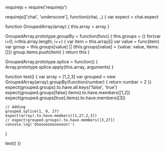 requirejs = require('requirejs')

requirejs(['chai', 'underscore'], function(chai, _) {
  var expect = chai.expect

  function GroupedArray(array) {
    this.array = array
  }

  GroupedArray.prototype.groupBy = function(func) {
    this.groups = {}
    for(var i=0; i<this.array.length; i++) {
      var item = this.array[i]
      var value = func(item)
      var group = this.groups[value] || (this.groups[value] = {value: value, items: []})
      group.items.push(item)
    }
    return this
  }

  GroupedArray.prototype.splice = function() {
    Array.prototype.splice.apply(this.array, arguments)
  }

  function test() {
    var array = [1,2,3]
    var grouped = new GroupedArray(array).groupBy(function(number) {
      return number > 2
    })
    expect(grouped.groups).to.have.all.keys('false', 'true')
    expect(grouped.groups[false].items).to.have.members([1,2])
    expect(grouped.groups[true].items).to.have.members([3])

    // Adding 
    grouped.splice(1, 0, 27)
    expect(array).to.have.members([1,27,2,3])
    // expect(grouped.groups).to.have.members([3,27])
    console.log('dooooooooooooon!')
  }

  test()
})